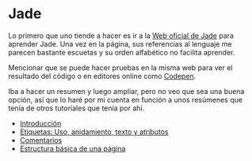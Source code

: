 Jade
====

Lo primero que uno tiende a hacer es ir a la [Web oficial de Jade](http://jade-lang.com/) para aprender Jade. Una vez en la página, sus referencias al lenguaje me parecen bastante escuetas y su orden alfabético no facilita aprender.

Mencionar que se puede hacer pruebas en la misma web para ver el resultado del código o en editores online como [Codepen](http://codepen.io/). 

Iba a hacer un resumen y luego ampliar, pero no veo que sea una buena opción, así que lo haré por mi cuenta en función a unos resúmenes que tenía de otros tutoriales que tenía por ahí.
 
* [Introducción](01-Introduccion.md)
* [Etiquetas: Uso, anidamiento, texto y atributos](02-Etiquetas.md)
* [Comentarios](03-Comentarios.md)
* [Estructura básica de una página](04-Estructura.md)

